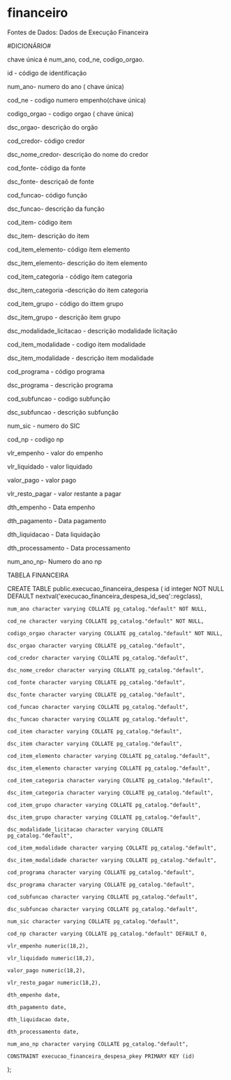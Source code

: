 # financeiro

Fontes de Dados:
Dados de Execução Financeira





#DICIONÁRIO#

chave única é num_ano, cod_ne,
codigo_orgao.


id - código de identificação 

num_ano- numero do ano ( chave única)

cod_ne - codigo numero empenho(chave única)

codigo_orgao - codigo orgao ( chave única)

 dsc_orgao- descrição do orgão

 cod_credor- código credor

dsc_nome_credor- descrição do nome do credor

 cod_fonte- código da fonte

 dsc_fonte- descriçaõ de fonte

 cod_funcao- código função

dsc_funcao- descrição da função

cod_item- código item

dsc_item- descrição do item

cod_item_elemento- código ítem elemento

dsc_item_elemento- descrição do item elemento

cod_item_categoria - código  ítem categoria

dsc_item_categoria -descrição do item categoria

cod_item_grupo - código do ittem grupo

dsc_item_grupo - descrição item grupo

dsc_modalidade_licitacao - descrição modalidade licitação

cod_item_modalidade - codigo item modalidade

dsc_item_modalidade - descrição item modalidade

cod_programa - código programa

dsc_programa - descrição programa

cod_subfuncao - codigo subfunção

dsc_subfuncao -  descrição subfunção

num_sic - numero do SIC

cod_np - codigo np

vlr_empenho - valor do empenho

vlr_liquidado - valor liquidado

valor_pago - valor pago

vlr_resto_pagar - valor restante a pagar

dth_empenho - Data empenho

dth_pagamento -  Data pagamento

dth_liquidacao - Data liquidação

dth_processamento - Data processamento

num_ano_np- Numero do ano np


TABELA FINANCEIRA


CREATE TABLE  public.execucao_financeira_despesa
(
    id integer NOT NULL DEFAULT nextval('execucao_financeira_despesa_id_seq'::regclass),
    
    num_ano character varying COLLATE pg_catalog."default" NOT NULL,
    
    cod_ne character varying COLLATE pg_catalog."default" NOT NULL,
    
    codigo_orgao character varying COLLATE pg_catalog."default" NOT NULL,
    
    dsc_orgao character varying COLLATE pg_catalog."default",
    
    cod_credor character varying COLLATE pg_catalog."default",
    
    dsc_nome_credor character varying COLLATE pg_catalog."default",
    
    cod_fonte character varying COLLATE pg_catalog."default",
    
    dsc_fonte character varying COLLATE pg_catalog."default",
    
    cod_funcao character varying COLLATE pg_catalog."default",
    
    dsc_funcao character varying COLLATE pg_catalog."default",
    
    cod_item character varying COLLATE pg_catalog."default",
    
    dsc_item character varying COLLATE pg_catalog."default",
    
    cod_item_elemento character varying COLLATE pg_catalog."default",
    
    dsc_item_elemento character varying COLLATE pg_catalog."default",
    
    cod_item_categoria character varying COLLATE pg_catalog."default",
    
    dsc_item_categoria character varying COLLATE pg_catalog."default",
    
    cod_item_grupo character varying COLLATE pg_catalog."default",
    
    dsc_item_grupo character varying COLLATE pg_catalog."default",
    
    dsc_modalidade_licitacao character varying COLLATE pg_catalog."default",
    
    cod_item_modalidade character varying COLLATE pg_catalog."default",
    
    dsc_item_modalidade character varying COLLATE pg_catalog."default",
    
    cod_programa character varying COLLATE pg_catalog."default",
    
    dsc_programa character varying COLLATE pg_catalog."default",
    
    cod_subfuncao character varying COLLATE pg_catalog."default",
    
    dsc_subfuncao character varying COLLATE pg_catalog."default",
    
    num_sic character varying COLLATE pg_catalog."default",
    
    cod_np character varying COLLATE pg_catalog."default" DEFAULT 0,
    
    vlr_empenho numeric(18,2),
    
    vlr_liquidado numeric(18,2),
    
    valor_pago numeric(18,2),
    
    vlr_resto_pagar numeric(18,2),
    
    dth_empenho date,
    
    dth_pagamento date,
    
    dth_liquidacao date,
    
    dth_processamento date,
    
    num_ano_np character varying COLLATE pg_catalog."default",
    
    CONSTRAINT execucao_financeira_despesa_pkey PRIMARY KEY (id)
    
);



